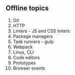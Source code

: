 Offline topics
------------------------------------------------------------

 1. Git
 2. HTTP
 3. Linters - JS and CSS linters
 4. Package managers
 5. Task runners - gulp
 6. Webpack
 7. Linux, CLI
 8. Code editors
 9. Prototypes
 10. Browser events

